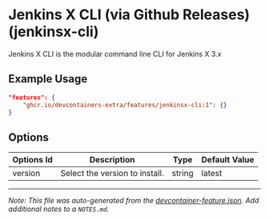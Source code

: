 
# Jenkins X CLI (via Github Releases) (jenkinsx-cli)

Jenkins X CLI is the modular command line CLI for Jenkins X 3.x

## Example Usage

```json
"features": {
    "ghcr.io/devcontainers-extra/features/jenkinsx-cli:1": {}
}
```

## Options

| Options Id | Description | Type | Default Value |
|-----|-----|-----|-----|
| version | Select the version to install. | string | latest |



---

_Note: This file was auto-generated from the [devcontainer-feature.json](devcontainer-feature.json).  Add additional notes to a `NOTES.md`._
